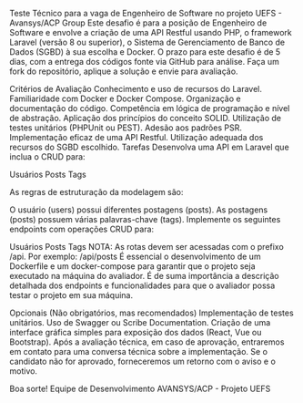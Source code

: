 Teste Técnico para a vaga de Engenheiro de Software no projeto UEFS - Avansys/ACP Group
Este desafio é para a posição de Engenheiro de Software e envolve a criação de uma API Restful usando PHP, o framework Laravel (versão 8 ou superior), o Sistema de Gerenciamento de Banco de Dados (SGBD) à sua escolha e Docker. O prazo para este desafio é de 5 dias, com a entrega dos códigos fonte via GitHub para análise.
Faça um fork do repositório, aplique a solução e envie para avaliação.

Critérios de Avaliação
Conhecimento e uso de recursos do Laravel.
Familiaridade com Docker e Docker Compose.
Organização e documentação do código.
Competência em lógica de programação e nível de abstração.
Aplicação dos princípios do conceito SOLID.
Utilização de testes unitários (PHPUnit ou PEST).
Adesão aos padrões PSR.
Implementação eficaz de uma API Restful.
Utilização adequada dos recursos do SGBD escolhido.
Tarefas
Desenvolva uma API em Laravel que inclua o CRUD para:

Usuários
Posts
Tags

As regras de estruturação da modelagem são:

O usuário (users) possui diferentes postagens (posts).
As postagens (posts) possuem várias palavras-chave (tags).
Implemente os seguintes endpoints com operações CRUD para:

Usuários
Posts
Tags
NOTA: As rotas devem ser acessadas com o prefixo /api. Por exemplo: /api/posts
É essencial o desenvolvimento de um Dockerfile e um docker-compose para garantir que o projeto seja executado na máquina do avaliador.
É de suma importância a descrição detalhada dos endpoints e funcionalidades para que o avaliador possa testar o projeto em sua máquina.

Opcionais (Não obrigatórios, mas recomendados)
Implementação de testes unitários.
Uso de Swagger ou Scribe Documentation.
Criação de uma interface gráfica simples para exposição dos dados (React, Vue ou Bootstrap).
Após a avaliação técnica, em caso de aprovação, entraremos em contato para uma conversa técnica sobre a implementação. Se o candidato não for aprovado, forneceremos um retorno com o aviso e o motivo.


Boa sorte!
Equipe de Desenvolvimento AVANSYS/ACP - Projeto UEFS
